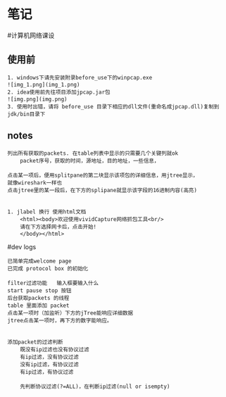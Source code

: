 # 笔记
#计算机网络课设
## 使用前

    1. windows下请先安装附录before_use下的winpcap.exe
    ![img_1.png](img_1.png)
    2. idea使用前先往项目添加jpcap.jar包
    ![img.png](img.png)
    3. 使用时出错，请将 before_use 目录下相应的dll文件(重命名成jpcap.dll)复制到jdk/bin目录下



## notes

    列出所有获取的packets. 在table列表中显示的只需要几个关键列就ok
        packet序号，获取的时间，源地址，目的地址，一些信息，
    
    点击某一项后，便用splitpane的第二块显示该项包的详细信息，用jtree显示，
    就像wireshark一样也
    点击jtree里的某一段后，在下方的splipane就显示该字段的16进制内容(高亮)


    1. jlabel 换行 使用html文档
        <html><body>欢迎使用vividCapture网络抓包工具<br/>
        请在下方选择网卡后，点击开始!
        </body></html>



#dev logs

    已简单完成welcome page
    已完成 protocol box 的初始化

    filter过滤功能   输入框要输入什么
    start pause stop 按钮
    后台获取packets 的线程
    table 里面添加 packet
    点击某一项时（加监听）下方的jTree能响应详细数据
    jtree点击某一项时，再下方的数字能响应。


    添加packet的过滤判断
        既没有ip过滤也没有协议过滤
        有ip过滤，没有协议过滤
        没有ip过滤，有协议过滤
        有ip过滤，有协议过滤
        
        先判断协议过滤(?=ALL)，在判断ip过滤(null or isempty)
    

    
